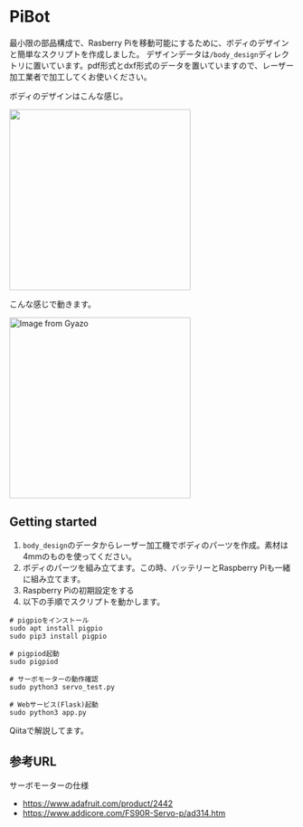 PiBot
====

最小限の部品構成で、Rasberry Piを移動可能にするために、ボディのデザインと簡単なスクリプトを作成しました。
デザインデータは`/body_design`ディレクトリに置いています。pdf形式とdxf形式のデータを置いていますので、レーザー加工業者で加工してくお使いください。

ボディのデザインはこんな感じ。

<img src="https://i.gyazo.com/aef038bd3d01c9f087ff54fb89f166bc.jpg" width="320"/>

こんな感じで動きます。

<a href="https://gyazo.com/01551400dce30a9c4d7ba219a2bd7e5d"><img src="https://i.gyazo.com/01551400dce30a9c4d7ba219a2bd7e5d.gif" alt="Image from Gyazo" width="320"/></a>

## Getting started
1. `body_design`のデータからレーザー加工機でボディのパーツを作成。素材は4mmのものを使ってください。
2. ボディのパーツを組み立てます。この時、バッテリーとRaspberry Piも一緒に組み立てます。
3. Raspberry Piの初期設定をする
4. 以下の手順でスクリプトを動かします。
```
# pigpioをインストール
sudo apt install pigpio
sudo pip3 install pigpio

# pigpiod起動
sudo pigpiod

# サーボモーターの動作確認
sudo python3 servo_test.py

# Webサービス(Flask)起動
sudo python3 app.py
```

Qiitaで解説してます。
<link>

## 参考URL
サーボモーターの仕様
- https://www.adafruit.com/product/2442
- https://www.addicore.com/FS90R-Servo-p/ad314.htm

